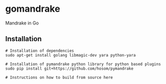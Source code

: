 # gomandrake
Mandrake in Go

## Installation

```
# Installation of dependencies
sudo apt-get install golang libmagic-dev yara python-yara

# Installation of pymandrake python library for python based plugins
sudo pip install git+https://github.com/hosom/pymandrake

# Instructions on how to build from source here

```

